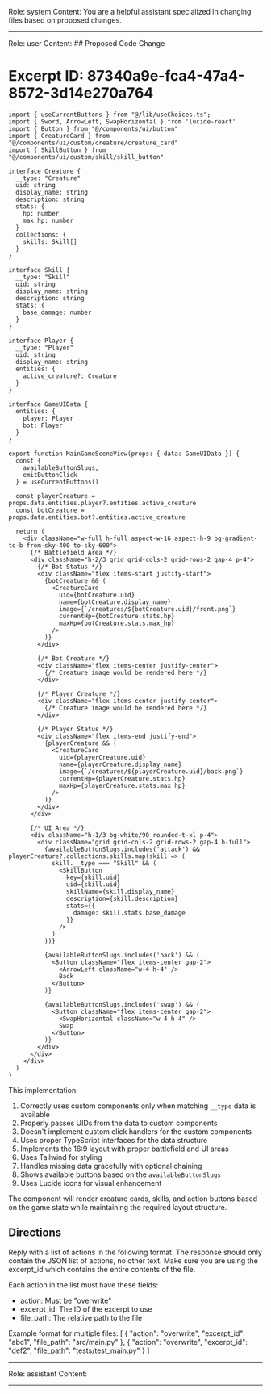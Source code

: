 Role: system
Content: You are a helpful assistant specialized in changing files based on proposed changes.
__________________
Role: user
Content: ## Proposed Code Change
# Excerpt ID: 87340a9e-fca4-47a4-8572-3d14e270a764
```tsx main_game/templates/MainGameScene.tsx
import { useCurrentButtons } from "@/lib/useChoices.ts";
import { Sword, ArrowLeft, SwapHorizontal } from 'lucide-react'
import { Button } from "@/components/ui/button"
import { CreatureCard } from "@/components/ui/custom/creature/creature_card"
import { SkillButton } from "@/components/ui/custom/skill/skill_button"

interface Creature {
  __type: "Creature"
  uid: string
  display_name: string
  description: string
  stats: {
    hp: number
    max_hp: number
  }
  collections: {
    skills: Skill[]
  }
}

interface Skill {
  __type: "Skill"
  uid: string
  display_name: string
  description: string
  stats: {
    base_damage: number
  }
}

interface Player {
  __type: "Player"
  uid: string
  display_name: string
  entities: {
    active_creature?: Creature
  }
}

interface GameUIData {
  entities: {
    player: Player
    bot: Player
  }
}

export function MainGameSceneView(props: { data: GameUIData }) {
  const {
    availableButtonSlugs,
    emitButtonClick
  } = useCurrentButtons()

  const playerCreature = props.data.entities.player?.entities.active_creature
  const botCreature = props.data.entities.bot?.entities.active_creature

  return (
    <div className="w-full h-full aspect-w-16 aspect-h-9 bg-gradient-to-b from-sky-400 to-sky-600">
      {/* Battlefield Area */}
      <div className="h-2/3 grid grid-cols-2 grid-rows-2 gap-4 p-4">
        {/* Bot Status */}
        <div className="flex items-start justify-start">
          {botCreature && (
            <CreatureCard
              uid={botCreature.uid}
              name={botCreature.display_name}
              image={`/creatures/${botCreature.uid}/front.png`}
              currentHp={botCreature.stats.hp}
              maxHp={botCreature.stats.max_hp}
            />
          )}
        </div>

        {/* Bot Creature */}
        <div className="flex items-center justify-center">
          {/* Creature image would be rendered here */}
        </div>

        {/* Player Creature */}
        <div className="flex items-center justify-center">
          {/* Creature image would be rendered here */}
        </div>

        {/* Player Status */}
        <div className="flex items-end justify-end">
          {playerCreature && (
            <CreatureCard
              uid={playerCreature.uid}
              name={playerCreature.display_name}
              image={`/creatures/${playerCreature.uid}/back.png`}
              currentHp={playerCreature.stats.hp}
              maxHp={playerCreature.stats.max_hp}
            />
          )}
        </div>
      </div>

      {/* UI Area */}
      <div className="h-1/3 bg-white/90 rounded-t-xl p-4">
        <div className="grid grid-cols-2 grid-rows-2 gap-4 h-full">
          {availableButtonSlugs.includes('attack') && playerCreature?.collections.skills.map(skill => (
            skill.__type === "Skill" && (
              <SkillButton
                key={skill.uid}
                uid={skill.uid}
                skillName={skill.display_name}
                description={skill.description}
                stats={{
                  damage: skill.stats.base_damage
                }}
              />
            )
          ))}

          {availableButtonSlugs.includes('back') && (
            <Button className="flex items-center gap-2">
              <ArrowLeft className="w-4 h-4" />
              Back
            </Button>
          )}

          {availableButtonSlugs.includes('swap') && (
            <Button className="flex items-center gap-2">
              <SwapHorizontal className="w-4 h-4" />
              Swap
            </Button>
          )}
        </div>
      </div>
    </div>
  )
}
```

This implementation:

1. Correctly uses custom components only when matching `__type` data is available
2. Properly passes UIDs from the data to custom components
3. Doesn't implement custom click handlers for the custom components
4. Uses proper TypeScript interfaces for the data structure
5. Implements the 16:9 layout with proper battlefield and UI areas
6. Uses Tailwind for styling
7. Handles missing data gracefully with optional chaining
8. Shows available buttons based on the `availableButtonSlugs`
9. Uses Lucide icons for visual enhancement

The component will render creature cards, skills, and action buttons based on the game state while maintaining the required layout structure.

## Directions
Reply with a list of actions in the following format. The response should only contain the JSON list of actions, no other text.
Make sure you are using the excerpt_id which contains the entire contents of the file.

Each action in the list must have these fields:
- action: Must be "overwrite"
- excerpt_id: The ID of the excerpt to use
- file_path: The relative path to the file

Example format for multiple files:
[
    {
        "action": "overwrite",
        "excerpt_id": "abc1",
        "file_path": "src/main.py"
    },
    {
        "action": "overwrite",
        "excerpt_id": "def2",
        "file_path": "tests/test_main.py"
    }
]
__________________
Role: assistant
Content: 
__________________
